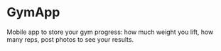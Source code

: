 # GymApp
Mobile app to store your gym progress: how much weight you lift, how many reps, post photos to see your results. 
